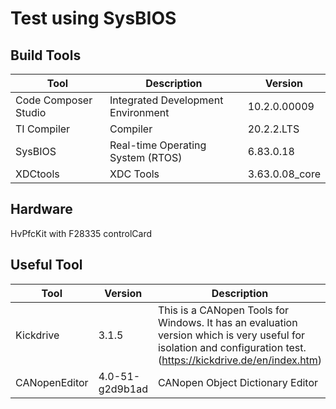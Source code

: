 # Test using SysBIOS

## Build Tools

| Tool | Description | Version |
| --- | --- | --- |
| Code Composer Studio | Integrated Development Environment | 10.2.0.00009 |
| TI Compiler | Compiler | 20.2.2.LTS |
| SysBIOS | Real-time Operating System (RTOS) | 6.83.0.18 |
| XDCtools | XDC Tools | 3.63.0.08_core |

## Hardware

HvPfcKit with F28335 controlCard

## Useful Tool

| Tool | Version | Description |
| --- | --- | --- |
| Kickdrive | 3.1.5 | This is a CANopen Tools for Windows. It has an evaluation version which is very useful for isolation and configuration test. (https://kickdrive.de/en/index.htm) |
| CANopenEditor | 4.0-51-g2d9b1ad | CANopen Object Dictionary Editor |


